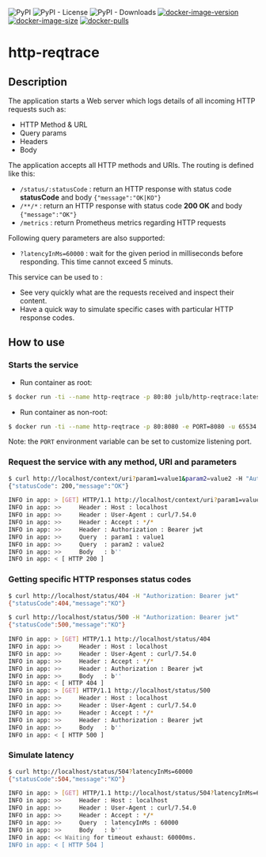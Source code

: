![PyPI](https://img.shields.io/pypi/v/http-reqtrace)
![PyPI - License](https://img.shields.io/pypi/l/http-reqtrace)
![PyPI - Downloads](https://img.shields.io/pypi/dm/http-reqtrace)
[![docker-image-version](https://img.shields.io/docker/v/julb/http-reqtrace.svg?sort=semver)](https://hub.docker.com/r/julb/http-reqtrace)
[![docker-image-size](https://img.shields.io/docker/image-size/julb/http-reqtrace.svg?sort=semver)](https://hub.docker.com/r/julb/http-reqtrace)
[![docker-pulls](https://img.shields.io/docker/pulls/julb/http-reqtrace.svg)](https://hub.docker.com/r/julb/http-reqtrace)

# http-reqtrace

## Description

The application starts a Web server which logs details of all incoming HTTP requests such as:

- HTTP Method & URL
- Query params
- Headers
- Body

The application accepts all HTTP methods and URIs.
The routing is defined like this:

- `/status/:statusCode` : return an HTTP response with status code **statusCode** and body `{"message":"OK|KO"}`
- `/**/*` : return an HTTP response with status code **200 OK** and body `{"message":"OK"}`
- `/metrics` : return Prometheus metrics regarding HTTP requests

Following query parameters are also supported:

- `?latencyInMs=60000` : wait for the given period in milliseconds before responding. This time cannot exceed 5 minuts.

This service can be used to :

- See very quickly what are the requests received and inspect their content.
- Have a quick way to simulate specific cases with particular HTTP response codes.

## How to use

### Starts the service

- Run container as root:

```bash
$ docker run -ti --name http-reqtrace -p 80:80 julb/http-reqtrace:latest
```

- Run container as non-root:

```bash
$ docker run -ti --name http-reqtrace -p 80:8080 -e PORT=8080 -u 65534:65534 julb/http-reqtrace:latest
```

Note: the `PORT` environment variable can be set to customize listening port.

### Request the service with any method, URI and parameters

```bash
$ curl http://localhost/context/uri?param1=value1&param2=value2 -H "Authorization: Bearer jwt"
{"statusCode": 200,"message":"OK"}
```

```bash
INFO in app: > [GET] HTTP/1.1 http://localhost/context/uri?param1=value1&param2=value2
INFO in app: >>     Header : Host : localhost
INFO in app: >>     Header : User-Agent : curl/7.54.0
INFO in app: >>     Header : Accept : */*
INFO in app: >>     Header : Authorization : Bearer jwt
INFO in app: >>     Query  : param1 : value1
INFO in app: >>     Query  : param2 : value2
INFO in app: >>     Body   : b''
INFO in app: < [ HTTP 200 ]
```

### Getting specific HTTP responses status codes

```bash
$ curl http://localhost/status/404 -H "Authorization: Bearer jwt"
{"statusCode":404,"message":"KO"}

$ curl http://localhost/status/500 -H "Authorization: Bearer jwt"
{"statusCode":500,"message":"KO"}
```

```bash
INFO in app: > [GET] HTTP/1.1 http://localhost/status/404
INFO in app: >>     Header : Host : localhost
INFO in app: >>     Header : User-Agent : curl/7.54.0
INFO in app: >>     Header : Accept : */*
INFO in app: >>     Header : Authorization : Bearer jwt
INFO in app: >>     Body   : b''
INFO in app: < [ HTTP 404 ]
INFO in app: > [GET] HTTP/1.1 http://localhost/status/500
INFO in app: >>     Header : Host : localhost
INFO in app: >>     Header : User-Agent : curl/7.54.0
INFO in app: >>     Header : Accept : */*
INFO in app: >>     Header : Authorization : Bearer jwt
INFO in app: >>     Body   : b''
INFO in app: < [ HTTP 500 ]
```

### Simulate latency

```bash
$ curl http://localhost/status/504?latencyInMs=60000
{"statusCode":504,"message":"KO"}
```

```bash
INFO in app: > [GET] HTTP/1.1 http://localhost/status/504?latencyInMs=60000
INFO in app: >>     Header : Host : localhost
INFO in app: >>     Header : User-Agent : curl/7.54.0
INFO in app: >>     Header : Accept : */*
INFO in app: >>     Query  : latencyInMs : 60000
INFO in app: >>     Body   : b''
INFO in app: << Waiting for timeout exhaust: 60000ms.
INFO in app: < [ HTTP 504 ]
```
